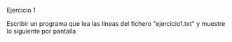Ejercicio 1

Escribir un programa que lea las líneas del fichero "ejercicio1.txt" y muestre lo siguiente por pantalla